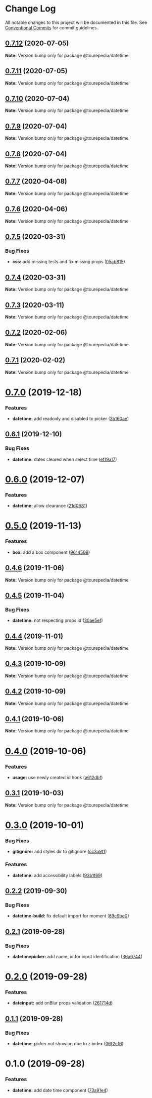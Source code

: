 # Change Log

All notable changes to this project will be documented in this file.
See [Conventional Commits](https://conventionalcommits.org) for commit guidelines.

## [0.7.12](https://github.com/tourepedia/tp-ui/compare/@tourepedia/datetime@0.7.11...@tourepedia/datetime@0.7.12) (2020-07-05)

**Note:** Version bump only for package @tourepedia/datetime





## [0.7.11](https://github.com/tourepedia/tp-ui/compare/@tourepedia/datetime@0.7.10...@tourepedia/datetime@0.7.11) (2020-07-05)

**Note:** Version bump only for package @tourepedia/datetime





## [0.7.10](https://github.com/tourepedia/tp-ui/compare/@tourepedia/datetime@0.7.9...@tourepedia/datetime@0.7.10) (2020-07-04)

**Note:** Version bump only for package @tourepedia/datetime





## [0.7.9](https://github.com/tourepedia/tp-ui/compare/@tourepedia/datetime@0.7.8...@tourepedia/datetime@0.7.9) (2020-07-04)

**Note:** Version bump only for package @tourepedia/datetime





## [0.7.8](https://github.com/tourepedia/tp-ui/compare/@tourepedia/datetime@0.7.7...@tourepedia/datetime@0.7.8) (2020-07-04)

**Note:** Version bump only for package @tourepedia/datetime





## [0.7.7](https://github.com/tourepedia/tp-ui/compare/@tourepedia/datetime@0.7.6...@tourepedia/datetime@0.7.7) (2020-04-08)

**Note:** Version bump only for package @tourepedia/datetime





## [0.7.6](https://github.com/tourepedia/tp-ui/compare/@tourepedia/datetime@0.7.5...@tourepedia/datetime@0.7.6) (2020-04-06)

**Note:** Version bump only for package @tourepedia/datetime





## [0.7.5](https://github.com/tourepedia/tp-ui/compare/@tourepedia/datetime@0.7.4...@tourepedia/datetime@0.7.5) (2020-03-31)


### Bug Fixes

* **css:** add missing tests and fix missing props ([05ab815](https://github.com/tourepedia/tp-ui/commit/05ab815))





## [0.7.4](https://github.com/tourepedia/tp-ui/compare/@tourepedia/datetime@0.7.3...@tourepedia/datetime@0.7.4) (2020-03-31)

**Note:** Version bump only for package @tourepedia/datetime





## [0.7.3](https://github.com/tourepedia/tp-ui/compare/@tourepedia/datetime@0.7.2...@tourepedia/datetime@0.7.3) (2020-03-11)

**Note:** Version bump only for package @tourepedia/datetime





## [0.7.2](https://github.com/tourepedia/tp-ui/compare/@tourepedia/datetime@0.7.1...@tourepedia/datetime@0.7.2) (2020-02-06)

**Note:** Version bump only for package @tourepedia/datetime





## [0.7.1](https://github.com/tourepedia/tp-ui/compare/@tourepedia/datetime@0.7.0...@tourepedia/datetime@0.7.1) (2020-02-02)

**Note:** Version bump only for package @tourepedia/datetime





# [0.7.0](https://github.com/tourepedia/tp-ui/compare/@tourepedia/datetime@0.6.1...@tourepedia/datetime@0.7.0) (2019-12-18)


### Features

* **datetime:** add readonly and disabled to picker ([3b160ae](https://github.com/tourepedia/tp-ui/commit/3b160ae))





## [0.6.1](https://github.com/tourepedia/tp-ui/compare/@tourepedia/datetime@0.6.0...@tourepedia/datetime@0.6.1) (2019-12-10)


### Bug Fixes

* **datetime:** dates cleared when select time ([ef19a17](https://github.com/tourepedia/tp-ui/commit/ef19a17))





# [0.6.0](https://github.com/tourepedia/tp-ui/compare/@tourepedia/datetime@0.5.0...@tourepedia/datetime@0.6.0) (2019-12-07)


### Features

* **datetime:** allow clearance ([21d0681](https://github.com/tourepedia/tp-ui/commit/21d0681))





# [0.5.0](https://github.com/tourepedia/tp-ui/compare/@tourepedia/datetime@0.4.6...@tourepedia/datetime@0.5.0) (2019-11-13)


### Features

* **box:** add a box component ([9614509](https://github.com/tourepedia/tp-ui/commit/9614509))





## [0.4.6](https://github.com/tourepedia/tp-ui/compare/@tourepedia/datetime@0.4.5...@tourepedia/datetime@0.4.6) (2019-11-06)

**Note:** Version bump only for package @tourepedia/datetime





## [0.4.5](https://github.com/tourepedia/tp-ui/compare/@tourepedia/datetime@0.4.4...@tourepedia/datetime@0.4.5) (2019-11-04)


### Bug Fixes

* **datetime:** not respecting props id ([30ae5e1](https://github.com/tourepedia/tp-ui/commit/30ae5e1))





## [0.4.4](https://github.com/tourepedia/tp-ui/compare/@tourepedia/datetime@0.4.3...@tourepedia/datetime@0.4.4) (2019-11-01)

**Note:** Version bump only for package @tourepedia/datetime





## [0.4.3](https://github.com/tourepedia/tp-ui/compare/@tourepedia/datetime@0.4.2...@tourepedia/datetime@0.4.3) (2019-10-09)

**Note:** Version bump only for package @tourepedia/datetime





## [0.4.2](https://github.com/tourepedia/tp-ui/compare/@tourepedia/datetime@0.4.1...@tourepedia/datetime@0.4.2) (2019-10-09)

**Note:** Version bump only for package @tourepedia/datetime





## [0.4.1](https://github.com/tourepedia/tp-ui/compare/@tourepedia/datetime@0.4.0...@tourepedia/datetime@0.4.1) (2019-10-06)

**Note:** Version bump only for package @tourepedia/datetime





# [0.4.0](https://github.com/tourepedia/tp-ui/compare/@tourepedia/datetime@0.3.1...@tourepedia/datetime@0.4.0) (2019-10-06)


### Features

* **usage:** use newly created id hook ([a612dbf](https://github.com/tourepedia/tp-ui/commit/a612dbf))





## [0.3.1](https://github.com/tourepedia/tp-ui/compare/@tourepedia/datetime@0.3.0...@tourepedia/datetime@0.3.1) (2019-10-03)

**Note:** Version bump only for package @tourepedia/datetime





# [0.3.0](https://github.com/tourepedia/tp-ui/compare/@tourepedia/datetime@0.2.2...@tourepedia/datetime@0.3.0) (2019-10-01)


### Bug Fixes

* **gitignore:** add styles dir to gitignore ([cc3a9f1](https://github.com/tourepedia/tp-ui/commit/cc3a9f1))


### Features

* **datetime:** add accessibility labels ([93b1f69](https://github.com/tourepedia/tp-ui/commit/93b1f69))





## [0.2.2](https://github.com/tourepedia/tp-ui/compare/@tourepedia/datetime@0.2.1...@tourepedia/datetime@0.2.2) (2019-09-30)


### Bug Fixes

* **datetime-build:** fix default import for moment ([89c9be0](https://github.com/tourepedia/tp-ui/commit/89c9be0))





## [0.2.1](https://github.com/tourepedia/tp-ui/compare/@tourepedia/datetime@0.2.0...@tourepedia/datetime@0.2.1) (2019-09-28)


### Bug Fixes

* **datetimepicker:** add name, id for input identification ([36a6744](https://github.com/tourepedia/tp-ui/commit/36a6744))





# [0.2.0](https://github.com/tourepedia/tp-ui/compare/@tourepedia/datetime@0.1.1...@tourepedia/datetime@0.2.0) (2019-09-28)


### Features

* **dateinput:** add onBlur props validation ([261714d](https://github.com/tourepedia/tp-ui/commit/261714d))





## [0.1.1](https://github.com/tourepedia/tp-ui/compare/@tourepedia/datetime@0.1.0...@tourepedia/datetime@0.1.1) (2019-09-28)


### Bug Fixes

* **datetime:** picker not showing due to z index ([06f2cf6](https://github.com/tourepedia/tp-ui/commit/06f2cf6))





# 0.1.0 (2019-09-28)


### Features

* **datetime:** add date time component ([73a91e4](https://github.com/tourepedia/tp-ui/commit/73a91e4))
